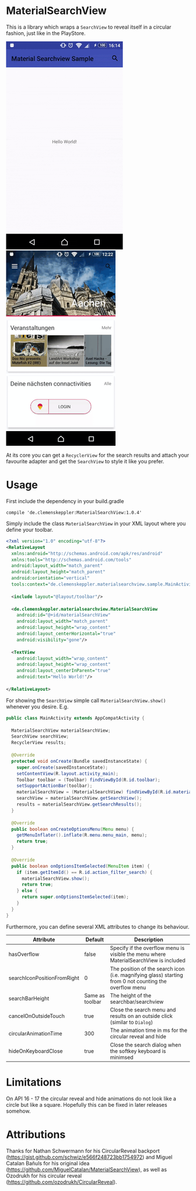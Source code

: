 # MaterialSearchView
This is a library which wraps a `SearchView` to reveal itself in a circular fashion, just like in the PlayStore.

![](/art/example_1.gif)
![](/art/example_2.gif)

At its core you can get a `RecyclerView` for the search results and attach your favourite adapter and get the 
`SearchView` to style it like you prefer.

# Usage
First include the dependency in your build.gradle
```
compile 'de.clemenskeppler:MaterialSearchView:1.0.4'
```

Simply include the class `MaterialSearchView` in your XML layout where you define your toolbar.

```xml
<?xml version="1.0" encoding="utf-8"?>
<RelativeLayout
  xmlns:android="http://schemas.android.com/apk/res/android"
  xmlns:tools="http://schemas.android.com/tools"
  android:layout_width="match_parent"
  android:layout_height="match_parent"
  android:orientation="vertical"
  tools:context="de.clemenskeppler.materialsearchview.sample.MainActivity">

  <include layout="@layout/toolbar"/>

  <de.clemenskeppler.materialsearchview.MaterialSearchView
    android:id="@+id/materialSearchView"
    android:layout_width="match_parent"
    android:layout_height="wrap_content"
    android:layout_centerHorizontal="true"
    android:visibility="gone"/>

  <TextView
    android:layout_width="wrap_content"
    android:layout_height="wrap_content"
    android:layout_centerInParent="true"
    android:text="Hello World!"/>

</RelativeLayout>
```

For showing the `SearchView` simple call `MaterialSearchView.show()` whenever you desire. E.g.

```Java
public class MainActivity extends AppCompatActivity {

  MaterialSearchView materialSearchView;
  SearchView searchView;
  RecyclerView results;

  @Override
  protected void onCreate(Bundle savedInstanceState) {
    super.onCreate(savedInstanceState);
    setContentView(R.layout.activity_main);
    Toolbar toolbar = (Toolbar) findViewById(R.id.toolbar);
    setSupportActionBar(toolbar);
    materialSearchView = (MaterialSearchView) findViewById(R.id.materialSearchView);
    searchView = materialSearchView.getSearchView();
    results = materialSearchView.getSearchResults();
  }

  @Override
  public boolean onCreateOptionsMenu(Menu menu) {
    getMenuInflater().inflate(R.menu.menu_main, menu);
    return true;
  }

  @Override
  public boolean onOptionsItemSelected(MenuItem item) {
    if (item.getItemId() == R.id.action_filter_search) {
      materialSearchView.show();
      return true;
    } else {
      return super.onOptionsItemSelected(item);
    }
  }
}
```

Furthermore, you can define
 several XML attributes to change its behaviour.
 
 | Attribute                   | Default         | Description                                                                                            |
 |-----------------------------|-----------------|--------------------------------------------------------------------------------------------------------|
 | hasOverflow                 | false           | Specify if the overflow menu is visible the menu where MaterialSearchView is included                  |
 | searchIconPositionFromRight | 0               | The position of the search icon (i.e. magnifying glass) starting from 0 not counting the overflow menu |
 | searchBarHeight             | Same as toolbar | The height of the searchbar/searchview                                                                 |
 | cancelOnOutsideTouch        | true            | Close the search menu and results on an outside click (similar to `Dialog`)                            |
 | circularAnimationTime       | 300             | The animation time in ms for the circular reveal and hide                                              |
 | hideOnKeyboardClose         | true            | Close the search dialog when the softkey keyboard is minimsed                                          |
 
 
 # Limitations
 On API 16 - 17 the circular reveal and hide animations do not look like a circle but like a square. Hopefully this 
 can be fixed in later releases somehow.
 
 # Attributions
 Thanks for Nathan Schwermann for his CircularReveal backport (https://gist.github.com/schwiz/e566f248723bb1754972) and Miguel Catalan Bañuls
 for his original idea (https://github.com/MiguelCatalan/MaterialSearchView), as well as Ozodrukh for his circular 
 reveal (https://github.com/ozodrukh/CircularReveal).
